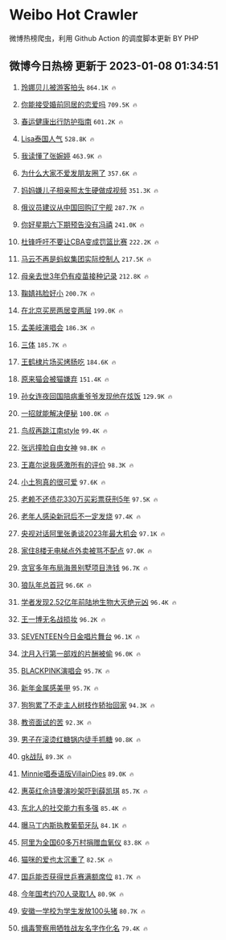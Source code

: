 # Weibo Hot Crawler 



微博热榜爬虫，利用 Github Action 的调度脚本更新 BY PHP 


## 微博今日热榜 更新于 2023-01-08 01:34:51 
1. [玲娜贝儿被游客拍头](https://s.weibo.com/weibo?q=%23%E7%8E%B2%E5%A8%9C%E8%B4%9D%E5%84%BF%E8%A2%AB%E6%B8%B8%E5%AE%A2%E6%8B%8D%E5%A4%B4%23&t=31&band_rank=1&Refer=top) `864.1K 🔥` 

1. [你能接受婚前同居的恋爱吗](https://s.weibo.com/weibo?q=%23%E4%BD%A0%E8%83%BD%E6%8E%A5%E5%8F%97%E5%A9%9A%E5%89%8D%E5%90%8C%E5%B1%85%E7%9A%84%E6%81%8B%E7%88%B1%E5%90%97%23&t=31&band_rank=2&Refer=top) `709.5K 🔥` 

1. [春运健康出行防护指南](https://s.weibo.com/weibo?q=%23%E6%98%A5%E8%BF%90%E5%81%A5%E5%BA%B7%E5%87%BA%E8%A1%8C%E9%98%B2%E6%8A%A4%E6%8C%87%E5%8D%97%23&t=31&band_rank=3&Refer=top) `601.2K 🔥` 

1. [Lisa泰国人气](https://s.weibo.com/weibo?q=%23Lisa%E6%B3%B0%E5%9B%BD%E4%BA%BA%E6%B0%94%23&t=31&band_rank=4&Refer=top) `528.8K 🔥` 

1. [我读懂了张婉婷](https://s.weibo.com/weibo?q=%23%E6%88%91%E8%AF%BB%E6%87%82%E4%BA%86%E5%BC%A0%E5%A9%89%E5%A9%B7%23&t=31&band_rank=5&Refer=top) `463.9K 🔥` 

1. [为什么大家不爱发朋友圈了](https://s.weibo.com/weibo?q=%23%E4%B8%BA%E4%BB%80%E4%B9%88%E5%A4%A7%E5%AE%B6%E4%B8%8D%E7%88%B1%E5%8F%91%E6%9C%8B%E5%8F%8B%E5%9C%88%E4%BA%86%23&t=31&band_rank=6&Refer=top) `357.6K 🔥` 

1. [妈妈嫌儿子相亲照太生硬做成视频](https://s.weibo.com/weibo?q=%23%E5%A6%88%E5%A6%88%E5%AB%8C%E5%84%BF%E5%AD%90%E7%9B%B8%E4%BA%B2%E7%85%A7%E5%A4%AA%E7%94%9F%E7%A1%AC%E5%81%9A%E6%88%90%E8%A7%86%E9%A2%91%23&t=31&band_rank=7&Refer=top) `351.3K 🔥` 

1. [俄议员建议从中国回购辽宁舰](https://s.weibo.com/weibo?q=%23%E4%BF%84%E8%AE%AE%E5%91%98%E5%BB%BA%E8%AE%AE%E4%BB%8E%E4%B8%AD%E5%9B%BD%E5%9B%9E%E8%B4%AD%E8%BE%BD%E5%AE%81%E8%88%B0%23&t=31&band_rank=8&Refer=top) `287.7K 🔥` 

1. [你好星期六下期预告没有冯禧](https://s.weibo.com/weibo?q=%23%E4%BD%A0%E5%A5%BD%E6%98%9F%E6%9C%9F%E5%85%AD%E4%B8%8B%E6%9C%9F%E9%A2%84%E5%91%8A%E6%B2%A1%E6%9C%89%E5%86%AF%E7%A6%A7%23&t=31&band_rank=9&Refer=top) `241.0K 🔥` 

1. [杜锋呼吁不要让CBA变成罚篮比赛](https://s.weibo.com/weibo?q=%23%E6%9D%9C%E9%94%8B%E5%91%BC%E5%90%81%E4%B8%8D%E8%A6%81%E8%AE%A9CBA%E5%8F%98%E6%88%90%E7%BD%9A%E7%AF%AE%E6%AF%94%E8%B5%9B%23&t=31&band_rank=10&Refer=top) `222.2K 🔥` 

1. [马云不再是蚂蚁集团实际控制人](https://s.weibo.com/weibo?q=%23%E9%A9%AC%E4%BA%91%E4%B8%8D%E5%86%8D%E6%98%AF%E8%9A%82%E8%9A%81%E9%9B%86%E5%9B%A2%E5%AE%9E%E9%99%85%E6%8E%A7%E5%88%B6%E4%BA%BA%23&t=31&band_rank=11&Refer=top) `217.5K 🔥` 

1. [母亲去世3年仍有疫苗接种记录](https://s.weibo.com/weibo?q=%23%E6%AF%8D%E4%BA%B2%E5%8E%BB%E4%B8%963%E5%B9%B4%E4%BB%8D%E6%9C%89%E7%96%AB%E8%8B%97%E6%8E%A5%E7%A7%8D%E8%AE%B0%E5%BD%95%23&t=31&band_rank=12&Refer=top) `212.8K 🔥` 

1. [鞠婧祎脸好小](https://s.weibo.com/weibo?q=%23%E9%9E%A0%E5%A9%A7%E7%A5%8E%E8%84%B8%E5%A5%BD%E5%B0%8F%23&t=31&band_rank=13&Refer=top) `200.7K 🔥` 

1. [在北京买房两居变两层](https://s.weibo.com/weibo?q=%23%E5%9C%A8%E5%8C%97%E4%BA%AC%E4%B9%B0%E6%88%BF%E4%B8%A4%E5%B1%85%E5%8F%98%E4%B8%A4%E5%B1%82%23&t=31&band_rank=14&Refer=top) `199.0K 🔥` 

1. [孟美岐演唱会](https://s.weibo.com/weibo?q=%E5%AD%9F%E7%BE%8E%E5%B2%90%E6%BC%94%E5%94%B1%E4%BC%9A&t=31&band_rank=15&Refer=top) `186.3K 🔥` 

1. [三体](https://s.weibo.com/weibo?q=%E4%B8%89%E4%BD%93&t=31&band_rank=16&Refer=top) `185.7K 🔥` 

1. [王鹤棣片场买烤肠吃](https://s.weibo.com/weibo?q=%23%E7%8E%8B%E9%B9%A4%E6%A3%A3%E7%89%87%E5%9C%BA%E4%B9%B0%E7%83%A4%E8%82%A0%E5%90%83%23&t=31&band_rank=17&Refer=top) `184.6K 🔥` 

1. [原来猫会被猫嫌弃](https://s.weibo.com/weibo?q=%23%E5%8E%9F%E6%9D%A5%E7%8C%AB%E4%BC%9A%E8%A2%AB%E7%8C%AB%E5%AB%8C%E5%BC%83%23&t=31&band_rank=18&Refer=top) `151.4K 🔥` 

1. [孙女连夜回国陪病重爷爷发现他在炫饭](https://s.weibo.com/weibo?q=%23%E5%AD%99%E5%A5%B3%E8%BF%9E%E5%A4%9C%E5%9B%9E%E5%9B%BD%E9%99%AA%E7%97%85%E9%87%8D%E7%88%B7%E7%88%B7%E5%8F%91%E7%8E%B0%E4%BB%96%E5%9C%A8%E7%82%AB%E9%A5%AD%23&t=31&band_rank=19&Refer=top) `129.9K 🔥` 

1. [一招就能解决便秘](https://s.weibo.com/weibo?q=%23%E4%B8%80%E6%8B%9B%E5%B0%B1%E8%83%BD%E8%A7%A3%E5%86%B3%E4%BE%BF%E7%A7%98%23&t=31&band_rank=20&Refer=top) `100.0K 🔥` 

1. [鸟叔再跳江南style](https://s.weibo.com/weibo?q=%23%E9%B8%9F%E5%8F%94%E5%86%8D%E8%B7%B3%E6%B1%9F%E5%8D%97style%23&t=31&band_rank=21&Refer=top) `99.4K 🔥` 

1. [张远撞脸自由女神](https://s.weibo.com/weibo?q=%23%E5%BC%A0%E8%BF%9C%E6%92%9E%E8%84%B8%E8%87%AA%E7%94%B1%E5%A5%B3%E7%A5%9E%23&t=31&band_rank=22&Refer=top) `98.8K 🔥` 

1. [王嘉尔说我感激所有的评价](https://s.weibo.com/weibo?q=%23%E7%8E%8B%E5%98%89%E5%B0%94%E8%AF%B4%E6%88%91%E6%84%9F%E6%BF%80%E6%89%80%E6%9C%89%E7%9A%84%E8%AF%84%E4%BB%B7%23&t=31&band_rank=23&Refer=top) `98.3K 🔥` 

1. [小土狗真的很可爱](https://s.weibo.com/weibo?q=%23%E5%B0%8F%E5%9C%9F%E7%8B%97%E7%9C%9F%E7%9A%84%E5%BE%88%E5%8F%AF%E7%88%B1%23&t=31&band_rank=24&Refer=top) `97.6K 🔥` 

1. [老赖不还债花330万买彩票获刑5年](https://s.weibo.com/weibo?q=%23%E8%80%81%E8%B5%96%E4%B8%8D%E8%BF%98%E5%80%BA%E8%8A%B1330%E4%B8%87%E4%B9%B0%E5%BD%A9%E7%A5%A8%E8%8E%B7%E5%88%915%E5%B9%B4%23&t=31&band_rank=25&Refer=top) `97.5K 🔥` 

1. [老年人感染新冠后不一定发烧](https://s.weibo.com/weibo?q=%23%E8%80%81%E5%B9%B4%E4%BA%BA%E6%84%9F%E6%9F%93%E6%96%B0%E5%86%A0%E5%90%8E%E4%B8%8D%E4%B8%80%E5%AE%9A%E5%8F%91%E7%83%A7%23&t=31&band_rank=26&Refer=top) `97.4K 🔥` 

1. [央视对话阿里张勇谈2023年最大机会](https://s.weibo.com/weibo?q=%23%E5%A4%AE%E8%A7%86%E5%AF%B9%E8%AF%9D%E9%98%BF%E9%87%8C%E5%BC%A0%E5%8B%87%E8%B0%882023%E5%B9%B4%E6%9C%80%E5%A4%A7%E6%9C%BA%E4%BC%9A%23&t=31&band_rank=27&Refer=top) `97.1K 🔥` 

1. [家住8楼无电梯点外卖被骂不配点](https://s.weibo.com/weibo?q=%23%E5%AE%B6%E4%BD%8F8%E6%A5%BC%E6%97%A0%E7%94%B5%E6%A2%AF%E7%82%B9%E5%A4%96%E5%8D%96%E8%A2%AB%E9%AA%82%E4%B8%8D%E9%85%8D%E7%82%B9%23&t=31&band_rank=28&Refer=top) `97.0K 🔥` 

1. [贪官多年布局海景别墅项目洗钱](https://s.weibo.com/weibo?q=%23%E8%B4%AA%E5%AE%98%E5%A4%9A%E5%B9%B4%E5%B8%83%E5%B1%80%E6%B5%B7%E6%99%AF%E5%88%AB%E5%A2%85%E9%A1%B9%E7%9B%AE%E6%B4%97%E9%92%B1%23&t=31&band_rank=29&Refer=top) `96.7K 🔥` 

1. [狼队年总首冠](https://s.weibo.com/weibo?q=%23%E7%8B%BC%E9%98%9F%E5%B9%B4%E6%80%BB%E9%A6%96%E5%86%A0%23&t=31&band_rank=30&Refer=top) `96.6K 🔥` 

1. [学者发现2.52亿年前陆地生物大灭绝元凶](https://s.weibo.com/weibo?q=%23%E5%AD%A6%E8%80%85%E5%8F%91%E7%8E%B02.52%E4%BA%BF%E5%B9%B4%E5%89%8D%E9%99%86%E5%9C%B0%E7%94%9F%E7%89%A9%E5%A4%A7%E7%81%AD%E7%BB%9D%E5%85%83%E5%87%B6%23&t=31&band_rank=31&Refer=top) `96.4K 🔥` 

1. [王一博无名战损妆](https://s.weibo.com/weibo?q=%23%E7%8E%8B%E4%B8%80%E5%8D%9A%E6%97%A0%E5%90%8D%E6%88%98%E6%8D%9F%E5%A6%86%23&t=31&band_rank=32&Refer=top) `96.2K 🔥` 

1. [SEVENTEEN今日金唱片舞台](https://s.weibo.com/weibo?q=%23SEVENTEEN%E4%BB%8A%E6%97%A5%E9%87%91%E5%94%B1%E7%89%87%E8%88%9E%E5%8F%B0%23&t=31&band_rank=33&Refer=top) `96.1K 🔥` 

1. [沈月入行第一部戏的片酬被偷](https://s.weibo.com/weibo?q=%23%E6%B2%88%E6%9C%88%E5%85%A5%E8%A1%8C%E7%AC%AC%E4%B8%80%E9%83%A8%E6%88%8F%E7%9A%84%E7%89%87%E9%85%AC%E8%A2%AB%E5%81%B7%23&t=31&band_rank=34&Refer=top) `96.0K 🔥` 

1. [BLACKPINK演唱会](https://s.weibo.com/weibo?q=BLACKPINK%E6%BC%94%E5%94%B1%E4%BC%9A&t=31&band_rank=35&Refer=top) `95.7K 🔥` 

1. [新年金属感美甲](https://s.weibo.com/weibo?q=%23%E6%96%B0%E5%B9%B4%E9%87%91%E5%B1%9E%E6%84%9F%E7%BE%8E%E7%94%B2%23&t=31&band_rank=36&Refer=top) `95.7K 🔥` 

1. [狗狗累了不走主人树枝作轿抬回家](https://s.weibo.com/weibo?q=%23%E7%8B%97%E7%8B%97%E7%B4%AF%E4%BA%86%E4%B8%8D%E8%B5%B0%E4%B8%BB%E4%BA%BA%E6%A0%91%E6%9E%9D%E4%BD%9C%E8%BD%BF%E6%8A%AC%E5%9B%9E%E5%AE%B6%23&t=31&band_rank=37&Refer=top) `94.3K 🔥` 

1. [教资面试的苦](https://s.weibo.com/weibo?q=%E6%95%99%E8%B5%84%E9%9D%A2%E8%AF%95%E7%9A%84%E8%8B%A6&t=31&band_rank=38&Refer=top) `92.3K 🔥` 

1. [男子在滚烫红糖锅内徒手抓糖](https://s.weibo.com/weibo?q=%23%E7%94%B7%E5%AD%90%E5%9C%A8%E6%BB%9A%E7%83%AB%E7%BA%A2%E7%B3%96%E9%94%85%E5%86%85%E5%BE%92%E6%89%8B%E6%8A%93%E7%B3%96%23&t=31&band_rank=39&Refer=top) `90.8K 🔥` 

1. [gk战队](https://s.weibo.com/weibo?q=gk%E6%88%98%E9%98%9F&t=31&band_rank=40&Refer=top) `89.3K 🔥` 

1. [Minnie唱泰语版VillainDies](https://s.weibo.com/weibo?q=%23Minnie%E5%94%B1%E6%B3%B0%E8%AF%AD%E7%89%88VillainDies%23&t=31&band_rank=41&Refer=top) `89.0K 🔥` 

1. [惠英红佘诗曼演吵架吓到薛凯琪](https://s.weibo.com/weibo?q=%23%E6%83%A0%E8%8B%B1%E7%BA%A2%E4%BD%98%E8%AF%97%E6%9B%BC%E6%BC%94%E5%90%B5%E6%9E%B6%E5%90%93%E5%88%B0%E8%96%9B%E5%87%AF%E7%90%AA%23&t=31&band_rank=42&Refer=top) `85.7K 🔥` 

1. [东北人的社交能力有多强](https://s.weibo.com/weibo?q=%23%E4%B8%9C%E5%8C%97%E4%BA%BA%E7%9A%84%E7%A4%BE%E4%BA%A4%E8%83%BD%E5%8A%9B%E6%9C%89%E5%A4%9A%E5%BC%BA%23&t=31&band_rank=43&Refer=top) `85.4K 🔥` 

1. [曝马丁内斯执教葡萄牙队](https://s.weibo.com/weibo?q=%23%E6%9B%9D%E9%A9%AC%E4%B8%81%E5%86%85%E6%96%AF%E6%89%A7%E6%95%99%E8%91%A1%E8%90%84%E7%89%99%E9%98%9F%23&t=31&band_rank=44&Refer=top) `84.1K 🔥` 

1. [阿里为全国60多万村捐赠血氧仪](https://s.weibo.com/weibo?q=%23%E9%98%BF%E9%87%8C%E4%B8%BA%E5%85%A8%E5%9B%BD60%E5%A4%9A%E4%B8%87%E6%9D%91%E6%8D%90%E8%B5%A0%E8%A1%80%E6%B0%A7%E4%BB%AA%23&t=31&band_rank=45&Refer=top) `83.8K 🔥` 

1. [猫咪的爱也太沉重了](https://s.weibo.com/weibo?q=%23%E7%8C%AB%E5%92%AA%E7%9A%84%E7%88%B1%E4%B9%9F%E5%A4%AA%E6%B2%89%E9%87%8D%E4%BA%86%23&t=31&band_rank=46&Refer=top) `82.5K 🔥` 

1. [国乒能否获得世乒赛满额席位](https://s.weibo.com/weibo?q=%23%E5%9B%BD%E4%B9%92%E8%83%BD%E5%90%A6%E8%8E%B7%E5%BE%97%E4%B8%96%E4%B9%92%E8%B5%9B%E6%BB%A1%E9%A2%9D%E5%B8%AD%E4%BD%8D%23&t=31&band_rank=47&Refer=top) `81.7K 🔥` 

1. [今年国考约70人录取1人](https://s.weibo.com/weibo?q=%23%E4%BB%8A%E5%B9%B4%E5%9B%BD%E8%80%83%E7%BA%A670%E4%BA%BA%E5%BD%95%E5%8F%961%E4%BA%BA%23&t=31&band_rank=48&Refer=top) `80.9K 🔥` 

1. [安徽一学校为学生发放100头猪](https://s.weibo.com/weibo?q=%23%E5%AE%89%E5%BE%BD%E4%B8%80%E5%AD%A6%E6%A0%A1%E4%B8%BA%E5%AD%A6%E7%94%9F%E5%8F%91%E6%94%BE100%E5%A4%B4%E7%8C%AA%23&t=31&band_rank=49&Refer=top) `80.7K 🔥` 

1. [缉毒警察用牺牲战友名字作化名](https://s.weibo.com/weibo?q=%23%E7%BC%89%E6%AF%92%E8%AD%A6%E5%AF%9F%E7%94%A8%E7%89%BA%E7%89%B2%E6%88%98%E5%8F%8B%E5%90%8D%E5%AD%97%E4%BD%9C%E5%8C%96%E5%90%8D%23&t=31&band_rank=50&Refer=top) `79.4K 🔥` 

